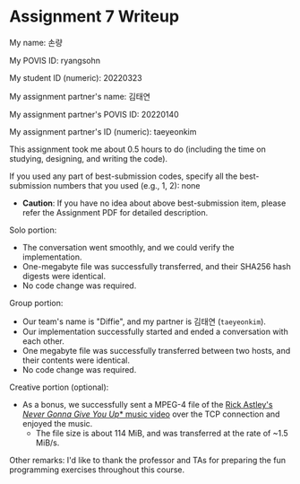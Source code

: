Assignment 7 Writeup
=============

My name: 손량

My POVIS ID: ryangsohn

My student ID (numeric): 20220323

My assignment partner's name: 김태연

My assignment partner's POVIS ID: 20220140

My assignment partner's ID (numeric): taeyeonkim

This assignment took me about 0.5 hours to do (including the time on studying, designing, and writing the code).

If you used any part of best-submission codes, specify all the best-submission numbers that you used (e.g., 1, 2): none

- **Caution**: If you have no idea about above best-submission item, please refer the Assignment PDF for detailed description.

Solo portion:
- The conversation went smoothly, and we could verify the implementation.
- One-megabyte file was successfully transferred, and their SHA256 hash digests
  were identical.
- No code change was required.

Group portion:
- Our team's name is "Diffie", and my partner is 김태연 (`taeyeonkim`).
- Our implementation successfully started and ended a conversation with each
  other.
- One megabyte file was successfully transferred between two hosts, and their
  contents were identical.
- No code change was required.

Creative portion (optional):
- As a bonus, we successfully sent a MPEG-4 file of the [Rick Astley's *Never
  Gonna Give You Up** music video](https://www.youtube.com/watch?v=dQw4w9WgXcQ)
  over the TCP connection and enjoyed the music.
  - The file size is about 114 MiB, and was transferred at the rate of ~1.5 MiB/s.

Other remarks:
I'd like to thank the professor and TAs for preparing the fun programming
exercises throughout this course.

